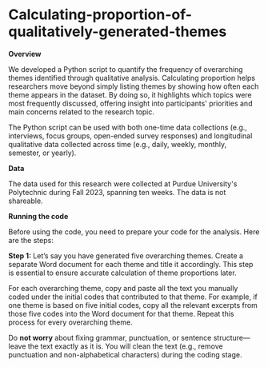# Calculating-proportion-of-qualitatively-generated-themes
**Overview**

We developed a Python script to quantify the frequency of overarching themes identified through qualitative analysis. Calculating proportion helps researchers move beyond simply listing themes by showing how often each theme appears in the dataset. By doing so, it highlights which topics were most frequently discussed, offering insight into participants' priorities and main concerns related to the research topic.

The Python script can be used with both one-time data collections (e.g., interviews, focus groups, open-ended survey responses) and longitudinal qualitative data collected across time (e.g., daily, weekly, monthly, semester, or yearly).

**Data**

The data used for this research were collected at Purdue University's Polytechnic during Fall 2023, spanning ten weeks. The data is not shareable.

**Running the code**

Before using the code, you need to prepare your code for the analysis. Here are the steps: 

**Step 1:** Let’s say you have generated five overarching themes. Create a separate Word document for each theme and title it accordingly. This step is essential to ensure accurate calculation of theme proportions later.

For each overarching theme, copy and paste all the text you manually coded under the initial codes that contributed to that theme. For example, if one theme is based on five initial codes, copy all the relevant excerpts from those five codes into the Word document for that theme. Repeat this process for every overarching theme.

Do **not worry** about fixing grammar, punctuation, or sentence structure—leave the text exactly as it is. You will clean the text (e.g., remove punctuation and non-alphabetical characters) during the coding stage.

